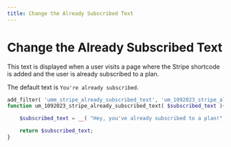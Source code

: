 ```yaml
---
title: Change the Already Subscribed Text
---
```

# Change the Already Subscribed Text

This text is displayed when a user visits a page where the Stripe shortcode is added and the user is already subscribed to a plan.

The default text is `You're already subscribed`.

``` php
add_filter( 'umm_stripe_already_subscribed_text', 'um_1092023_stripe_already_subscribed_text', 10, 1 );
function um_1092023_stripe_already_subscribed_text( $subscribed_text ){

    $subscribed_text = __( "Hey, you've already subscribed to a plan!", "your-textdomain" );

    return $subscribed_text;
}
```
